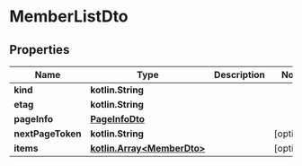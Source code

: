 
# MemberListDto

## Properties
Name | Type | Description | Notes
------------ | ------------- | ------------- | -------------
**kind** | **kotlin.String** |  | 
**etag** | **kotlin.String** |  | 
**pageInfo** | [**PageInfoDto**](PageInfoDto.md) |  | 
**nextPageToken** | **kotlin.String** |  |  [optional]
**items** | [**kotlin.Array&lt;MemberDto&gt;**](MemberDto.md) |  |  [optional]



